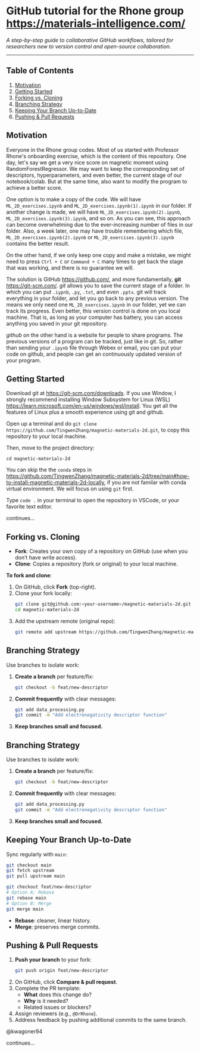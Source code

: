 # GitHub tutorial for the Rhone group https://materials-intelligence.com/

*A step-by-step guide to collaborative GitHub workflows, tailored for researchers new to version control and open-source collaboration.*

---

## Table of Contents

1. [Motivation](#motivation)
2. [Getting Started](#getting-started)
3. [Forking vs. Cloning](#forking-vs-cloning)
4. [Branching Strategy](#branching-strategy)
5. [Keeping Your Branch Up-to-Date](#keeping-your-branch-up-to-date)
6. [Pushing & Pull Requests](#pushing--pull-requests)

## Motivation
Everyone in the Rhone group codes. Most of us started with Professor Rhone's onboarding exercise, which is the content of this repository. One day, let's say we get a very nice score on magnetic moment using RandomForestRegressor. We may want to keep the corresponding set of descriptors, hyperparameters, and even better, the current stage of our notebook/colab. But at the same time, also want to modify the program to achieve a better score. 

One option is to make a copy of the code. We will have `ML_2D_exercises.ipynb` and `ML_2D_exercises.ipynb(1).ipynb` in our folder. If another change is made, we will have `ML_2D_exercises.ipynb(2).ipynb`, `ML_2D_exercises.ipynb(3).ipynb`, and so on. As you can see, this approach can become overwhelming due to the ever-increasing number of files in our folder. Also, a week later, one may have trouble remembering which file, `ML_2D_exercises.ipynb(2).ipynb` or `ML_2D_exercises.ipynb(3).ipynb` contains the better result.

On the other hand, if we only keep one copy and make a mistake, we might need to press `Ctrl + C` or `Command + C` many times to get back the stage that was working, and there is no guarantee we will.

The solution is GitHub https://github.com/, and more fundamentally, **git** https://git-scm.com/. *git* allows you to save the current stage of a folder. In which you can put `.iypnb`, `.py`, `.txt`, and even `.pptx`. git will track everything in your folder, and let you go back to any previous version. The means we only need one `ML_2D_exercises.ipynb` in our folder, yet we can track its progress. Even better, this version control is done on you local machine. That is, as long as your computer has battery, you can access anything you saved in your git repository.

*github* on the other hand is a website for people to share programs. The previous versions of a program can be tracked, just like in git. So, rather than sending your `.ipynb` file through Webex or email, you can put your code on github, and people can get an continuously updated version of your program.

## Getting Started
Download git at https://git-scm.com/downloads. If you use Window, I strongly recommend installing Window Subsystem for Linux (WSL) https://learn.microsoft.com/en-us/windows/wsl/install. You get all the features of Linux plus a smooth experience using git and github.

Open up a terminal and do `git clone https://github.com/TingwenZhang/magnetic-materials-2d.git`, to copy this repository to your local machine.

Then, move to the project directory:
```
cd magnetic-materials-2d
```

You can skip the the `conda` steps in https://github.com/TingwenZhang/magnetic-materials-2d/tree/main#how-to-install-magnetic-materials-2d-locally, if you are not familar with conda virtual environment. We will focus on using `git` first.

Type `code .` in your terminal to open the repository in VSCode, or your favorite text editor.

continues...

## Forking vs. Cloning

- **Fork**: Creates your own copy of a repository on GitHub (use when you don’t have write access).
- **Clone**: Copies a repository (fork or original) to your local machine.

**To fork and clone**:

1. On GitHub, click **Fork** (top-right).
2. Clone your fork locally:
   ```bash
   git clone git@github.com:<your-username>/magnetic-materials-2d.git
   cd magnetic-materials-2d
   ```
3. Add the upstream remote (original repo):
   ```bash
   git remote add upstream https://github.com/TingwenZhang/magnetic-materials-2d.git
   ```

## Branching Strategy

Use branches to isolate work:

1. **Create a branch** per feature/fix:
   ```bash
   git checkout -b feat/new-descriptor
   ```
2. **Commit frequently** with clear messages:
   ```bash
   git add data_processing.py
   git commit -m "Add electronegativity descriptor function"
   ```
3. **Keep branches small and focused.**

## Branching Strategy

Use branches to isolate work:

1. **Create a branch** per feature/fix:
   ```bash
   git checkout -b feat/new-descriptor
   ```
2. **Commit frequently** with clear messages:
   ```bash
   git add data_processing.py
   git commit -m "Add electronegativity descriptor function"
   ```
3. **Keep branches small and focused.**

## Keeping Your Branch Up-to-Date

Sync regularly with `main`:

```bash
git checkout main
git fetch upstream
git pull upstream main

git checkout feat/new-descriptor
# Option A: Rebase
git rebase main
# Option B: Merge
git merge main
```

- **Rebase**: cleaner, linear history.
- **Merge**: preserves merge commits.

## Pushing & Pull Requests

1. **Push your branch** to your fork:
   ```bash
   git push origin feat/new-descriptor
   ```
2. On GitHub, click **Compare & pull request**.
3. Complete the PR template:
   - **What** does this change do?
   - **Why** is it needed?
   - Related issues or blockers?
4. Assign reviewers (e.g., `@DrRhone`).
5. Address feedback by pushing additional commits to the same branch.


@kwagoner94

continues...
  
